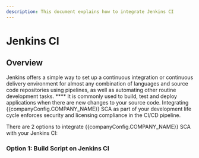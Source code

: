 ```yaml
---
description: This document explains how to integrate Jenkins CI
---
```


<script setup>
import { companyConfig } from '../../../../config/companyConfig.js'
</script>

# Jenkins CI

## Overview <a href="#overview" id="overview"></a>

Jenkins offers a simple way to set up a continuous integration or continuous delivery environment for almost any combination of languages and source code repositories using pipelines, as well as automating other routine development tasks. \*\*\*\* It is commonly used to build, test and deploy applications when there are new changes to your source code. Integrating {{companyConfig.COMPANY_NAME}} SCA as part of your development life cycle enforces security and licensing compliance in the CI/CD pipeline.&#x20;

There are 2 options to integrate {{companyConfig.COMPANY_NAME}} SCA with your Jenkins CI:

### Option 1: Build Script on Jenkins CI
